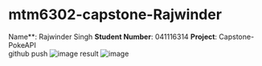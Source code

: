 # mtm6302-capstone-Rajwinder
Name**: Rajwinder Singh
**Student Number**: 041116314
**Project**: Capstone-PokeAPI <br>
github push
![image](https://github.com/Rajwindersinghh/mtm6302-capstone-Rajwinder/assets/133885650/8cdf2dd8-8190-4e32-8790-6fffd5c5ec92)
result
![image](https://github.com/Rajwindersinghh/mtm6302-capstone-Rajwinder/assets/133885650/9e5bf857-be7f-445c-bf50-49f7cc210194)
